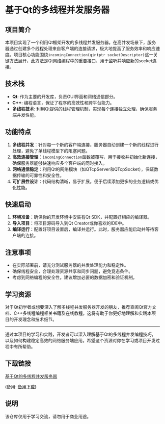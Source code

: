 # 基于Qt的多线程并发服务器

## 项目简介

本项目实现了一个利用Qt框架开发的多线程并发服务器。在高并发场景下，服务器通过创建多个线程处理来自客户端的连接请求，极大地提高了服务效率和响应速度。项目核心功能围绕`incomingConnection(qintptr socketDescriptor)`这一关键方法展开，此方法是Qt网络编程中的重要接口，用于监听并响应新的socket连接。

## 技术栈

- **Qt**: 作为主要的开发库，负责GUI界面和网络通信部分。
- **C++**: 编程语言，保证了程序的高效性和跨平台能力。
- **多线程技术**: 利用Qt提供的线程管理机制，实现每个连接独立处理，确保服务端并发性能。

## 功能特点

1. **多线程并发**：针对每一个新的客户端连接，服务器自动创建一个新的线程进行处理，避免了单线程模型下的阻塞问题。
2. **高效连接管理**：`incomingConnection`函数被覆写，用于接收并初始化新连接，确保服务器能够快速响应多个客户端的同时接入。
3. **网络通信稳定**：利用Qt的网络模块（如QTcpServer和QTcpSocket），保证数据传输的可靠性和安全性。
4. **可扩展性设计**：代码结构清晰，易于扩展，便于后续添加更多的业务逻辑或优化性能。

## 快速启动

1. **环境准备**：确保你的开发环境中安装有Qt SDK，并配置好相应的编译器。
2. **导入项目**：将项目源码导入到Qt Creator或你喜欢的IDE中。
3. **编译运行**：配置好项目设置后，编译并运行。此时，服务器应能启动并等待客户端的连接。

## 注意事项

- 在实际部署前，请充分测试服务器的并发处理能力和稳定性。
- 确保线程安全，合理处理资源共享和同步问题，避免竞态条件。
- 考虑到网络编程的安全性，建议增加必要的数据加密和验证机制。

## 学习资源

对于Qt初学者或想要深入了解多线程并发服务器开发的朋友，推荐查阅Qt官方文档、C++多线程编程相关书籍及在线教程，这将有助于你更好地理解和实践本项目的开发理念和技术细节。

---

通过本项目的学习和实践，开发者可以深入理解基于Qt的多线程并发编程技巧，以及如何构建稳定高效的网络服务端应用。希望这个资源对你在学习或项目开发过程中有所帮助。

## 下载链接
[基于Qt的多线程并发服务器](https://pan.quark.cn/s/a713515f59ca) 

(备用: [备用下载](https://pan.baidu.com/s/1vM2lQ-di50WLd8g-Dd3Qrw?pwd=1234))

## 说明

该仓库仅用于学习交流，请勿用于商业用途。
